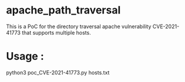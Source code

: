 # apache_path_traversal

This is a PoC for the directory traversal apache vulnerability CVE-2021-41773 that supports multiple hosts.

# Usage :
python3 poc_CVE-2021-41773.py hosts.txt
